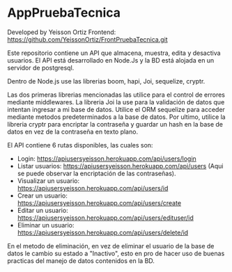# AppPruebaTecnica
Developed by Yeisson Ortiz
Frontend: https://github.com/YeissonOrtiz/FrontPruebaTecnica.git

Este repositorio contiene un API que almacena, muestra, edita y desactiva usuarios. 
El API está desarrollado en Node.Js y la BD está alojada en un servidor de postgresql.

Dentro de Node.js use las librerias boom, hapi, Joi, sequelize, cryptr.

Las dos primeras librerias mencionadas las utilice para el control de errores mediante middlewares.
La libreria Joi la use para la validación de datos que intentan ingresar a mi base de datos.
Utilice el ORM sequelize para acceder mediante metodos predeterminados a la base de datos.
Por ultimo, utilice la libreria cryptr para encriptar la contraseña y guardar un hash en la base de datos
en vez de la contraseña en texto plano.

El API contiene 6 rutas disponibles, las cuales son:
- Login: https://apiusersyeisson.herokuapp.com/api/users/login
- Listar usuarios: https://apiusersyeisson.herokuapp.com/api/users (Aqui se puede observar la encriptación de las contraseñas).
- Visualizar un usuario: https://apiusersyeisson.herokuapp.com/api/users/id
- Crear un usuario: https://apiusersyeisson.herokuapp.com/api/users/create
- Editar un usuario: https://apiusersyeisson.herokuapp.com/api/users/edituser/id
- Eliminar un usuario: https://apiusersyeisson.herokuapp.com/api/users/delete/id

En el metodo de eliminación, en vez de eliminar el usuario de la base de datos le cambio su estado a "Inactivo", esto en pro
de hacer uso de buenas practicas del manejo de datos contenidos en la BD.
